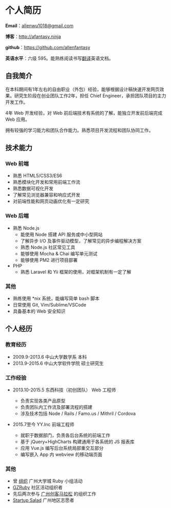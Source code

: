 个人简历
======================

**Email**：allenwu1018@gmail.com

**博客**：http://afantasy.ninja

**github**：https://github.com/allenfantasy

**英语水平**：六级 595。能熟练阅读书写[翻译](https://github.com/allenfantasy/mithril-doc-cn)英语文档。

## 自我简介

在本科期间有1年左右的自由职业（外包）经验，能够根据设计稿快速开发网页效果。研究生阶段在创业团队工作2年，担任 Chief Engineer，承担团队项目的主力开发工作。

4年 Web 开发经验，对 Web 前后端技术有系统的了解，能独立开发前后端完成 Web 应用。

拥有较强的学习能力和团队合作能力。熟悉项目开发流程和团队协同工作。

## 技术能力

### Web 前端

* 熟悉 HTML5/CSS3/ES6
* 熟悉模块化开发和常用前端工作流
* 熟悉数据可视化开发
* 了解常见浏览器兼容和响应式开发
* 对前端性能和网页动画优化有一定研究

### Web 后端

* 熟悉 Node.js
  * 能使用 Node 搭建 API 服务或中小型网站
  * 了解异步 I/O 及事件驱动模型，了解常见的异步编程解决方案
  * 熟悉 Node.js 社区常见工具
  * 能够使用 Mocha & Chai 编写单元测试
  * 能够使用 PM2 进行项目部署
* PHP
  * 熟悉 Laravel 和 Yii 框架的使用，对框架机制有一定了解

### 其他

* 熟练使用 *nix 系统，能编写简单 bash 脚本
* 日常使用 Git, Vim/Sublime/VSCode
* 具备基本的 Web 安全知识

## 个人经历

### 教育经历

* 2009.9-2013.6 中山大学数学系 本科
* 2013.9-2015.6 中山大学软件学院 硕士研究生

### 工作经验

* 2013.10-2015.5 东西科技（初创团队） Web 工程师
  * 负责实现各类产品原型
  * 负责团队内工作流及部署流程的搭建
  * 涉及技术包括 Node / Rails / Famo.us / Mithril / Cordova
  
* 2015.7至今 YY.Inc 前端工程师
  * 就职于数据部门，负责各后台系统的前端工作
  * 基于 jQuery+HighCharts 构建通用于各系统的 JS 报表库
  * 应用 Vue.js 编写后台系统局部重交互部分
  * 编写嵌入 App 内 webview 的移动端页面
  
### 其他

* 曾 [组织](https://ruby-china.org/topics/15741) 广州大学城 Ruby 小组活动
* [GZRuby](http://www.gzruby.org) 社区活动组织者
* 先后两次参与 [广州创客马拉松](http://gzhack.io) 的组织工作
* [Startup Salad](http://www.salad.co/) 广州地区志愿者
